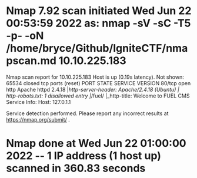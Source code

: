 # Nmap 7.92 scan initiated Wed Jun 22 00:53:59 2022 as: nmap -sV -sC -T5 -p- -oN /home/bryce/Github/IgniteCTF/nmapscan.md 10.10.225.183
Nmap scan report for 10.10.225.183
Host is up (0.19s latency).
Not shown: 65534 closed tcp ports (reset)
PORT   STATE SERVICE VERSION
80/tcp open  http    Apache httpd 2.4.18
|_http-server-header: Apache/2.4.18 (Ubuntu)
| http-robots.txt: 1 disallowed entry 
|_/fuel/
|_http-title: Welcome to FUEL CMS
Service Info: Host: 127.0.1.1

Service detection performed. Please report any incorrect results at https://nmap.org/submit/ .
# Nmap done at Wed Jun 22 01:00:00 2022 -- 1 IP address (1 host up) scanned in 360.83 seconds
